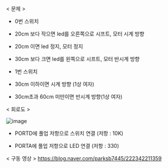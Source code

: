 < 문제 >

- 0번 스위치

- 20cm 보다 작으면 led를 오른쪽으로 시프트, 모터 시계 방향

- 20cm 이면 led 정지, 모터 정지

- 30cm 보다 크면 led를 왼쪽으로 시프트, 모터 반시계 방향

- 1번 스위치

- 30cm 이하이면 시계 방향 (1상 여자)

- 30cm초과 60cm 미만이면 반시계 방향(1상 여자)



< 회로도 >

![image](https://user-images.githubusercontent.com/87634136/173965703-07f21651-a4e6-4c9c-b889-a7a3907e7260.png)

- PORTD에 풀업 저항으로 스위치 연결 (저항 : 10K)

- PORTA에 풀업 저항으로 LED 연결 (저항 : 330)



< 구동 영상 >
https://blog.naver.com/parksb7445/222342211359
